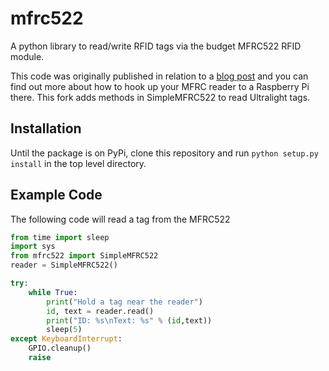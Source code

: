 # mfrc522

A python library to read/write RFID tags via the budget MFRC522 RFID module.

This code was originally published in relation to a [blog post](https://pimylifeup.com/raspberry-pi-rfid-rc522/) and you can find out more about how to hook up your MFRC reader to a Raspberry Pi there. This fork adds methods in SimpleMFRC522 to read Ultralight tags.

## Installation

Until the package is on PyPi, clone this repository and run `python setup.py install` in the top level directory.

## Example Code

The following code will read a tag from the MFRC522

```python
from time import sleep
import sys
from mfrc522 import SimpleMFRC522
reader = SimpleMFRC522()

try:
    while True:
        print("Hold a tag near the reader")
        id, text = reader.read()
        print("ID: %s\nText: %s" % (id,text))
        sleep(5)
except KeyboardInterrupt:
    GPIO.cleanup()
    raise
```
